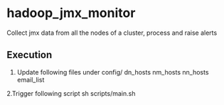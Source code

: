 # hadoop_jmx_monitor
Collect jmx data from all the nodes of a cluster, process and raise alerts

## Execution
1. Update following files under config/
dn_hosts
nm_hosts
nn_hosts
email_list

2.Trigger following script
sh scripts/main.sh

